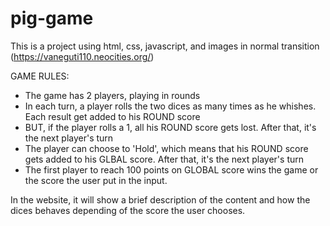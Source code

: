 # pig-game

This is a project using html, css, javascript, and images in normal transition (https://vaneguti110.neocities.org/)

GAME RULES:

- The game has 2 players, playing in rounds
- In each turn, a player rolls the two dices as many times as he whishes. Each result get added to his ROUND score
- BUT, if the player rolls a 1, all his ROUND score gets lost. After that, it's the next player's turn
- The player can choose to 'Hold', which means that his ROUND score gets added to his GLBAL score. After that, it's the next player's turn
- The first player to reach 100 points on GLOBAL score wins the game or the score the user put in the input.


In the website, it will show a brief description of the content and how the dices behaves depending of the score the user chooses.
